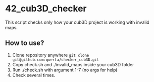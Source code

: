 # 42_cub3D_checker

This script checks only how your cub3D project is working with invalid maps.

## How to use?
1. Clone repository anywhere
`git clone git@github.com:querta/checker_cub3D.git`
2. Copy check.sh and ./invalid_maps inside your cub3D folder
3. Run ./check.sh with argument 1-7  (no args for help)
4. Check several times.
